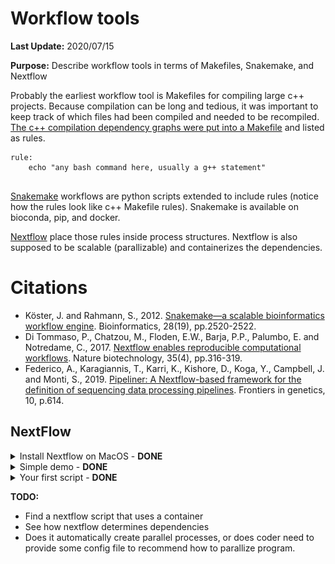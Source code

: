 # Workflow tools

**Last Update:** 2020/07/15

**Purpose:** Describe workflow tools in terms of Makefiles, Snakemake, and Nextflow

Probably the earliest workflow tool is Makefiles for compiling large c++ projects. Because compilation can be long and tedious, it was important to keep track of which files had been compiled and needed to be recompiled. [The c++ compilation dependency graphs were put into a Makefile](https://www.tutorialspoint.com/makefile/makefile_dependencies.htm) and listed as rules.

```
rule:
    echo "any bash command here, usually a g++ statement"
    
```

[Snakemake](https://snakemake.readthedocs.io/en/stable/) workflows are python scripts extended to include rules (notice how the rules look like c++ Makefile rules). Snakemake is available on bioconda, pip, and docker.

[Nextflow](https://www.nextflow.io/example1.html) place those rules inside process structures. Nextflow is also supposed to be scalable (parallizable) and containerizes the dependencies.

# Citations

* Köster, J. and Rahmann, S., 2012. [Snakemake—a scalable bioinformatics workflow engine](https://pubmed.ncbi.nlm.nih.gov/22908215/). Bioinformatics, 28(19), pp.2520-2522.
* Di Tommaso, P., Chatzou, M., Floden, E.W., Barja, P.P., Palumbo, E. and Notredame, C., 2017. [Nextflow enables reproducible computational workflows](https://pubmed.ncbi.nlm.nih.gov/28398311/). Nature biotechnology, 35(4), pp.316-319.
* Federico, A., Karagiannis, T., Karri, K., Kishore, D., Koga, Y., Campbell, J. and Monti, S., 2019. [Pipeliner: A Nextflow-based framework for the definition of sequencing data processing pipelines](https://pubmed.ncbi.nlm.nih.gov/31316552/). Frontiers in genetics, 10, p.614.

## NextFlow

<details><summary>Install Nextflow on MacOS - <b>DONE</b></summary>

Based on [installation instructions on Nextflow](https://www.nextflow.io/), make sure Java version > 1.8

```
java -version
#> java version "1.8.0_162"
#> Java(TM) SE Runtime Environment (build 1.8.0_162-b12)
#> Java HotSpot(TM) 64-Bit Server VM (build 25.162-b12, mixed mode)
```

Install a local copy of nextflow

```
curl -s https://get.nextflow.io | bash
#> CAPSULE: Downloading dependency org.slf4j:log4j-over-slf4j:jar:1.7.25
#> CAPSULE: Downloading dependency org.multiverse:multiverse-core:jar:0.7.0
#> CAPSULE: Downloading dependency com.fasterxml.jackson.core:jackson-databind:jar:2.6.7.2
#> CAPSULE: Downloading dependency joda-time:joda-time:jar:2.8.1
#> ...
#> CAPSULE: Downloading dependency commons-codec:commons-codec:jar:1.10
#>                                                                         
#>       N E X T F L O W
#>       version 20.04.1 build 5335
#>       created 03-05-2020 19:37 UTC (14:37 CDT)
#>       cite doi:10.1038/nbt.3820
#>       http://nextflow.io
#> 
#> 
#> Nextflow installation completed. Please note:
#> - the executable file `nextflow` has been created in the folder: /Users/jenchang/bin/src
#> - you may complete the installation by moving it to a directory in your $PATH
#>

ls -ltr
#> -rwx--x--x  1 jenchang  staff    15K Jul 15 13:22 nextflow
```

The executable `nextflow` can be called locally or moved to the `/usr/local/bin/` folder to be called from anywhere.

</details>


<details> <summary>Simple demo - <b>DONE</b></summary>

The simple example from [nextflow main page](https://www.nextflow.io/) worked.

```
nextflow run hello
#> N E X T F L O W  ~  version 20.04.1
#> Pulling nextflow-io/hello ...
#> downloaded from https://github.com/nextflow-io/hello.git
#> Launching `nextflow-io/hello` [adoring_yonath] - revision: 96eb04d6a4 [master]
#> executor >  local (4)
#> [f0/2e6b0f] process > sayHello (3) [100%] 4 of 4 ✔
#> Ciao world!
#> 
#> Hola world!
#> 
#> Bonjour world!
#> 
#> Hello world!
```

</details>


<details><summary>Your first script - <b>DONE</b></summary>

Ran the [Tutorial "your first script"](https://www.nextflow.io/docs/latest/getstarted.html#your-first-script). Save the following into a file `tutorial.nf`. Notice how nextflow scripts have the `.nf` extension. Also notice the shebang of the script is not `bash` or `python` but `nextflow`.

```
#!/usr/bin/env nextflow

params.str = 'Hello world!'

process splitLetters {

    output:
    file 'chunk_*' into letters

    """
    printf '${params.str}' | split -b 6 - chunk_
    """
}


process convertToUpper {

    input:
    file x from letters.flatten()

    output:
    stdout result

    """
    cat $x | tr '[a-z]' '[A-Z]'
    """
}

result.view { it.trim() }
```

Running the nf script results in :

```
nextflow run tutorial.nf 
#> N E X T F L O W  ~  version 20.04.1
#> Launching `tutorial.nf` [confident_hilbert] - revision: be42f295f4
#> executor >  local (3)
#> [e7/25735b] process > splitLetters       [100%] 1 of 1 ✔
#> [c5/fe3e83] process > convertToUpper (1) [100%] 2 of 2 ✔
#> WORLD!
#> HELLO
```

It might be a little confusing on how to read this script. Read from **bottom up**, I've annotated arrows for how my eyes move across the script.

<img src="imgs/eye_movement.png" />

Processes are executed up the dependency becaues `results` must be created for the output.

</details>

**TODO:**

* Find a nextflow script that uses a container
* See how nextflow determines dependencies
* Does it automatically create parallel processes, or does coder need to provide some config file to recommend how to parallize program.
